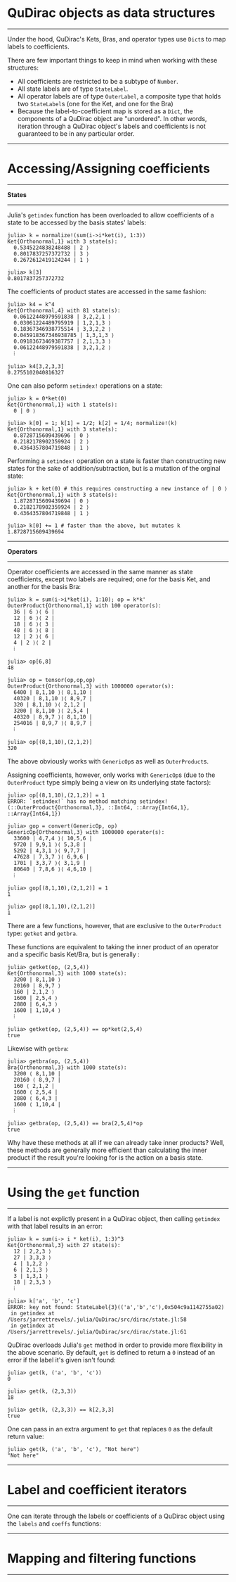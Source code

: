 # QuDirac objects as data structures
---

Under the hood, QuDirac's Kets, Bras, and operator types use `Dict`s to map labels to coefficients.

There are few important things to keep in mind when working with these structures:

- All coefficients are restricted to be a subtype of `Number`.
- All state labels are of type `StateLabel`.
- All operator labels are of type `OuterLabel`, a composite type that holds two `StateLabel`s (one for the Ket, and one for the Bra)
- Because the label-to-coefficient map is stored as a `Dict`, the components of a QuDirac object are "unordered". In other words, iteration through a QuDirac object's labels and coefficients is not guaranteed to be in any particular order.

---
#  Accessing/Assigning coefficients
---

**States**

---

Julia's `getindex` function has been overloaded to allow coefficients of a state to be accessed by the basis states' labels:

```
julia> k = normalize!(sum(i->i*ket(i), 1:3))
Ket{Orthonormal,1} with 3 state(s):
  0.5345224838248488 | 2 ⟩
  0.8017837257372732 | 3 ⟩
  0.2672612419124244 | 1 ⟩

julia> k[3]
0.8017837257372732

```

The coefficients of product states are accessed in the same fashion:

```
julia> k4 = k^4
Ket{Orthonormal,4} with 81 state(s):
  0.06122448979591838 | 3,2,2,1 ⟩
  0.03061224489795919 | 1,2,1,3 ⟩
  0.18367346938775514 | 3,3,2,2 ⟩
  0.045918367346938785 | 1,3,1,3 ⟩
  0.09183673469387757 | 2,1,3,3 ⟩
  0.06122448979591838 | 3,2,1,2 ⟩
  ⁞

julia> k4[3,2,3,3]
0.2755102040816327

```

One can also peform `setindex!` operations on a state: 

```
julia> k = 0*ket(0)
Ket{Orthonormal,1} with 1 state(s):
  0 | 0 ⟩

julia> k[0] = 1; k[1] = 1/2; k[2] = 1/4; normalize!(k)
Ket{Orthonormal,1} with 3 state(s):
  0.8728715609439696 | 0 ⟩
  0.2182178902359924 | 2 ⟩
  0.4364357804719848 | 1 ⟩
```

Performing a `setindex!` operation on a state is faster than constructing new states 
for the sake of addition/subtraction, but is a mutation of the orginal state:

```
julia> k + ket(0) # this requires constructing a new instance of | 0 ⟩
Ket{Orthonormal,1} with 3 state(s):
  1.8728715609439694 | 0 ⟩
  0.2182178902359924 | 2 ⟩
  0.4364357804719848 | 1 ⟩

julia> k[0] += 1 # faster than the above, but mutates k
1.8728715609439694
```

---
**Operators**

---

Operator coefficients are accessed in the same manner as state coefficients, 
except two labels are required; one for the basis Ket, and another for the basis Bra:

```
julia> k = sum(i->i*ket(i), 1:10); op = k*k'
OuterProduct{Orthonormal,1} with 100 operator(s):
  36 | 6 ⟩⟨ 6 |
  12 | 6 ⟩⟨ 2 |
  18 | 6 ⟩⟨ 3 |
  48 | 6 ⟩⟨ 8 |
  12 | 2 ⟩⟨ 6 |
  4 | 2 ⟩⟨ 2 |
  ⁞

julia> op[6,8]
48

julia> op = tensor(op,op,op)
OuterProduct{Orthonormal,3} with 1000000 operator(s):
  6400 | 8,1,10 ⟩⟨ 8,1,10 |
  40320 | 8,1,10 ⟩⟨ 8,9,7 |
  320 | 8,1,10 ⟩⟨ 2,1,2 |
  3200 | 8,1,10 ⟩⟨ 2,5,4 |
  40320 | 8,9,7 ⟩⟨ 8,1,10 |
  254016 | 8,9,7 ⟩⟨ 8,9,7 |
  ⁞

julia> op[(8,1,10),(2,1,2)]
320
```

The above obviously works with `GenericOp`s as well as `OuterProduct`s.

Assigning coefficients, however, only works with `GenericOp`s (due to the 
`OuterProduct` type simply being a view on its underlying state factors):

```
julia> op[(8,1,10),(2,1,2)] = 1
ERROR: `setindex!` has no method matching setindex!(::OuterProduct{Orthonormal,3}, ::Int64, ::Array{Int64,1}, ::Array{Int64,1})

julia> gop = convert(GenericOp, op)
GenericOp{Orthonormal,3} with 1000000 operator(s):
  33600 | 4,7,4 ⟩⟨ 10,5,6 |
  9720 | 9,9,1 ⟩⟨ 5,3,8 |
  5292 | 4,3,1 ⟩⟨ 9,7,7 |
  47628 | 7,3,7 ⟩⟨ 6,9,6 |
  1701 | 3,3,7 ⟩⟨ 3,1,9 |
  80640 | 7,8,6 ⟩⟨ 4,6,10 |
  ⁞

julia> gop[(8,1,10),(2,1,2)] = 1
1

julia> gop[(8,1,10),(2,1,2)]
1
```

There are a few functions, however, that are exclusive to the `OuterProduct` 
type: `getket` and `getbra`. 

These functions are equivalent to taking the inner product of an operator
and a specific basis Ket/Bra, but is generally :

```
julia> getket(op, (2,5,4))
Ket{Orthonormal,3} with 1000 state(s):
  3200 | 8,1,10 ⟩
  20160 | 8,9,7 ⟩
  160 | 2,1,2 ⟩
  1600 | 2,5,4 ⟩
  2880 | 6,4,3 ⟩
  1600 | 1,10,4 ⟩
  ⁞

julia> getket(op, (2,5,4)) == op*ket(2,5,4)
true
```

Likewise with `getbra`:

```
julia> getbra(op, (2,5,4))
Bra{Orthonormal,3} with 1000 state(s):
  3200 ⟨ 8,1,10 |
  20160 ⟨ 8,9,7 |
  160 ⟨ 2,1,2 |
  1600 ⟨ 2,5,4 |
  2880 ⟨ 6,4,3 |
  1600 ⟨ 1,10,4 |
  ⁞

julia> getbra(op, (2,5,4)) == bra(2,5,4)*op
true
```

Why have these methods at all if we can already take inner products? Well, these methods are 
generally more efficient than calculating the inner product if the result you're looking
for is the action on a basis state.

---
#  Using the `get` function
---

If a label is not explictly present in a QuDirac object, then calling `getindex` with that label results in an error: 

```
julia> k = sum(i-> i * ket(i), 1:3)^3
Ket{Orthonormal,3} with 27 state(s):
  12 | 2,2,3 ⟩
  27 | 3,3,3 ⟩
  4 | 1,2,2 ⟩
  6 | 2,1,3 ⟩
  3 | 1,3,1 ⟩
  18 | 2,3,3 ⟩
  ⁞

julia> k['a', 'b', 'c']
ERROR: key not found: StateLabel{3}(('a','b','c'),0x504c9a1142755a02)
 in getindex at /Users/jarrettrevels/.julia/QuDirac/src/dirac/state.jl:58
 in getindex at /Users/jarrettrevels/.julia/QuDirac/src/dirac/state.jl:61
```

QuDirac overloads Julia's `get` method in order to provide more flexibility in the above scenario. By default, `get` is defined to return a `0` instead of an error if the label it's given isn't found:

```
julia> get(k, ('a', 'b', 'c'))
0

julia> get(k, (2,3,3))
18

julia> get(k, (2,3,3)) == k[2,3,3]
true
```

One can pass in an extra argument to `get` that replaces `0` as the default return value: 

```
julia> get(k, ('a', 'b', 'c'), "Not here")
"Not here"
```

---
#  Label and coefficient iterators
---

One can iterate through the labels or coefficients of a QuDirac object using the `labels` and `coeffs` functions:

---
#  Mapping and filtering functions
---


